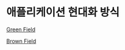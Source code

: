 # 애플리케이션 현대화 방식

[Green Field](%E1%84%8B%E1%85%A2%E1%84%91%E1%85%B3%E1%86%AF%E1%84%85%E1%85%B5%E1%84%8F%E1%85%A6%E1%84%8B%E1%85%B5%E1%84%89%E1%85%A7%E1%86%AB%20%E1%84%92%E1%85%A7%E1%86%AB%E1%84%83%E1%85%A2%E1%84%92%E1%85%AA%20%E1%84%87%E1%85%A1%E1%86%BC%E1%84%89%E1%85%B5%E1%86%A8%206d468e8c48314e958d3937d8b7ef418f/Green%20Field%201699b7e4ed654dc78ce0c6948065b923.md)

[Brown Field](%E1%84%8B%E1%85%A2%E1%84%91%E1%85%B3%E1%86%AF%E1%84%85%E1%85%B5%E1%84%8F%E1%85%A6%E1%84%8B%E1%85%B5%E1%84%89%E1%85%A7%E1%86%AB%20%E1%84%92%E1%85%A7%E1%86%AB%E1%84%83%E1%85%A2%E1%84%92%E1%85%AA%20%E1%84%87%E1%85%A1%E1%86%BC%E1%84%89%E1%85%B5%E1%86%A8%206d468e8c48314e958d3937d8b7ef418f/Brown%20Field%20a7256859a50b4c8890efb311102f16a6.md)